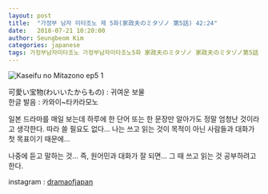 ```yaml
---
layout: post
title:  "가정부 남자 미타조노 제 5화(家政夫のミタゾノ 第5話) 42:24"
date:   2018-07-21 10:20:00
author: Seungbeom Kim
categories: japanese
tags: 가정부남자미타조노 가정부남자미타조노5화 家政夫のミタゾノ 家政夫のミタゾノ第5話 일본드라마 일드 dramaofjapan 일본어공부
---
```


<img src="{{ site.baseurl }}/assets/japanese/kaseifu_no_mitazono_5_1.jpeg" title="Kaseifu no Mitazono ep5 1" class="post-image">

可愛い宝物(わいいたからもの) : 귀여운 보물<br>
한글 발음 : 카와이~타카라모노

일본 드라마를 매일 보는데 하루에 한 단어 또는 한 문장만 알아가도 정말 엄청난 것이라고 생각한다.
따라 쓸 필요도 없다... 나는 쓰고 읽는 것이 목적이 아닌 사람들과 대화가 첫 목표이기 때문에...

나중에 듣고 말하는 것... 즉, 원어민과 대화가 잘 되면... 그 때 쓰고 읽는 것 공부하려고 한다.

instagram : [dramaofjapan](https://www.instagram.com/p/BkQJlG0lOLh/?taken-by=dramaofjapan)
